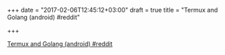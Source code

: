 +++
date = "2017-02-06T12:45:12+03:00"
draft = true
title = "Termux and Golang (android)  #reddit"

+++

<p><a href="https://t.co/zLg0dhuUCl">Termux and Golang (android)  #reddit</a></p>
